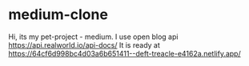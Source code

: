 # medium-clone
Hi, its my pet-project - medium. I use open blog api https://api.realworld.io/api-docs/
It is ready at https://64cf6d998bc4d03a6b651411--deft-treacle-e4162a.netlify.app/
